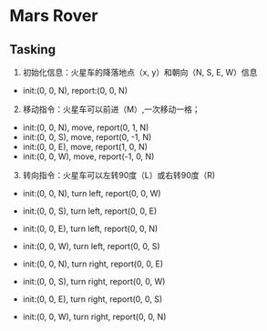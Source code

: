 # Mars Rover
## Tasking

1. 初始化信息：火星车的降落地点（x, y）和朝向（N, S, E, W）信息

- init:(0, 0, N), report:(0, 0, N)

2. 移动指令：火星车可以前进（M）,一次移动一格；
- init:(0, 0, N), move, report(0, 1, N)
- init:(0, 0, S), move, report(0, -1, N)
- init:(0, 0, E), move, report(1, 0, N)
- init:(0, 0, W), move, report(-1, 0, N)

3. 转向指令：火星车可以左转90度（L）或右转90度（R)
- init:(0, 0, N), turn left, report(0, 0, W)
- init:(0, 0, S), turn left, report(0, 0, E)
- init:(0, 0, E), turn left, report(0, 0, N)
- init:(0, 0, W), turn left, report(0, 0, S)

- init:(0, 0, N), turn right, report(0, 0, E)
- init:(0, 0, S), turn right, report(0, 0, W)
- init:(0, 0, E), turn right, report(0, 0, S)
- init:(0, 0, W), turn right, report(0, 0, N)
